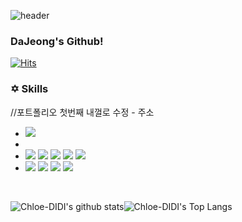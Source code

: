 
<!--
### Hi there 👋


**Chloe-DIDI/Chloe-DIDI** is a ✨ _special_ ✨ repository because its `README.md` (this file) appears on your GitHub profile.

Here are some ideas to get you started:

- 🔭 I’m currently working on ...
- 🌱 I’m currently learning ...
- 👯 I’m looking to collaborate on ...
- 🤔 I’m looking for help with ...
- 💬 Ask me about ...
- 📫 How to reach me: ...
- 😄 Pronouns: ...
- ⚡ Fun fact: ...
-->


![header](https://capsule-render.vercel.app/api?type=waving&color=0:ff96d0,55:acd9e8,100:f2e89d&height=250&section=header&text=Hello!%20I'm%20DaJeong&fontColor=ffffff&fontAlignY=40&animation=scaleIn&tSize=100)
### DaJeong's Github!
[![Hits](https://hits.seeyoufarm.com/api/count/incr/badge.svg?url=https%3A%2F%2Fgithub.com%2FChloe-DIDI%2FChloe-DIDI&count_bg=%23D2A6CA&title_bg=%23CACACA&icon=&icon_color=%23A4A4A4&title=hits&edge_flat=false)](https://hits.seeyoufarm.com)



### ✡ Skills
//포트폴리오 첫번째 내껄로 수정 - 주소
- <a href="여기에 주소 넣기" target="_blank"><img src="https://img.shields.io/badge/Portfolio-683D87?style=flat-square&logo=Notion&logoColor=white"/></a>
- 
- <a href="https://www.java.com/" target="_blank"><img src="https://img.shields.io/badge/Java-007396?style=flat-square&logo=Java&logoColor=white"/></a> <a href="https://www.oracle.com/kr/index.html" target="_blank"><img src="https://img.shields.io/badge/Oracle-F80000?style=flat-square&logo=Oracle&logoColor=white"/></a> <a href="https://www.javascript.com/" target="_blank"><img src="https://img.shields.io/badge/JavaScript-F7DF1E?style=flat-square&logo=JavaScript&logoColor=white"/><a> <a href="https://jquery.com/" target="_blank"><img src="https://img.shields.io/badge/jQuery-0769AD?style=flat-square&logo=jQuery&logoColor=white"/></a> <a href="https://spring.io/" target="_blank"><img src="https://img.shields.io/badge/Spring-6DB33F?style=flat-square&logo=Spring&logoColor=white"/></a>
- <a href="https://www.w3.org/html/" target="_blank"><img src="https://img.shields.io/badge/HTML5-E34F26?style=flat-square&logo=HTML5&logoColor=white"/></a> <a href="https://www.w3.org/Style/CSS/" target="_blank"><img src="https://img.shields.io/badge/CSS3-1572B6?style=flat-square&logo=CSS3&logoColor=white"/></a> <a href="https://getbootstrap.com/" target="_blank"><img src="https://img.shields.io/badge/Bootstrap-7952B3?style=flat-square&logo=Bootstrap&logoColor=white"/></a> <a href="https://github.com/" target="_blank"><img src="https://img.shields.io/badge/GitHub-181717?style=flat-square&logo=GitHub&logoColor=white"/></a>
<br>

![Chloe-DIDI's github stats](https://github-readme-stats.vercel.app/api?username=Chloe-DIDI&show_icons=true&theme=buefy)![Chloe-DIDI's Top Langs](https://github-readme-stats.vercel.app/api/top-langs?username=Chloe-DIDI&layout=compact&theme=buefy)
<br>
